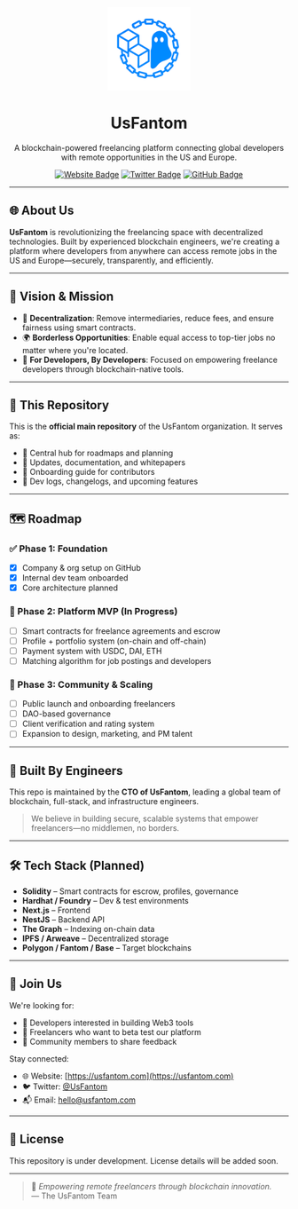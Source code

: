 <p align="center">
  <img src="https://github.com/UsFantom/UsFantom/blob/main/assets/logo_small.png" alt="UsFantom Logo" width="150" />
</p>

<h1 align="center">UsFantom</h1>

<p align="center">
  A blockchain-powered freelancing platform connecting global developers with remote opportunities in the US and Europe.
</p>

<p align="center">
  <a href="https://usfantom.com"><img src="https://img.shields.io/badge/website-usfantom.com-000000?style=for-the-badge&logo=web" alt="Website Badge" /></a>
  <a href="https://twitter.com/UsFantom"><img src="https://img.shields.io/badge/follow-%40UsFantom-1DA1F2?style=for-the-badge&logo=twitter" alt="Twitter Badge" /></a>
  <a href="https://github.com/UsFantom"><img src="https://img.shields.io/github/followers/UsFantom?label=GitHub&style=for-the-badge" alt="GitHub Badge" /></a>
</p>

---

## 🌐 About Us

**UsFantom** is revolutionizing the freelancing space with decentralized technologies. Built by experienced blockchain engineers, we're creating a platform where developers from anywhere can access remote jobs in the US and Europe—securely, transparently, and efficiently.

---

## 🚀 Vision & Mission

- 🔗 **Decentralization**: Remove intermediaries, reduce fees, and ensure fairness using smart contracts.
- 🌍 **Borderless Opportunities**: Enable equal access to top-tier jobs no matter where you're located.
- 💼 **For Developers, By Developers**: Focused on empowering freelance developers through blockchain-native tools.

---

## 📌 This Repository

This is the **official main repository** of the UsFantom organization. It serves as:

- 🧭 Central hub for roadmaps and planning
- 📰 Updates, documentation, and whitepapers
- 🤝 Onboarding guide for contributors
- 🚧 Dev logs, changelogs, and upcoming features

---

## 🗺 Roadmap

### ✅ Phase 1: Foundation
- [x] Company & org setup on GitHub
- [x] Internal dev team onboarded
- [x] Core architecture planned

### 🔄 Phase 2: Platform MVP (In Progress)
- [ ] Smart contracts for freelance agreements and escrow
- [ ] Profile + portfolio system (on-chain and off-chain)
- [ ] Payment system with USDC, DAI, ETH
- [ ] Matching algorithm for job postings and developers

### 🧩 Phase 3: Community & Scaling
- [ ] Public launch and onboarding freelancers
- [ ] DAO-based governance
- [ ] Client verification and rating system
- [ ] Expansion to design, marketing, and PM talent

---

## 🧠 Built By Engineers

This repo is maintained by the **CTO of UsFantom**, leading a global team of blockchain, full-stack, and infrastructure engineers.

> We believe in building secure, scalable systems that empower freelancers—no middlemen, no borders.

---

## 🛠 Tech Stack (Planned)

- **Solidity** – Smart contracts for escrow, profiles, governance
- **Hardhat / Foundry** – Dev & test environments
- **Next.js** – Frontend
- **NestJS** – Backend API
- **The Graph** – Indexing on-chain data
- **IPFS / Arweave** – Decentralized storage
- **Polygon / Fantom / Base** – Target blockchains

---

## 🤝 Join Us

We're looking for:

- 🌟 Developers interested in building Web3 tools
- 🤝 Freelancers who want to beta test our platform
- 💬 Community members to share feedback

Stay connected:

- 🌐 Website: [https://usfantom.com](https://usfantom.com)
- 🐦 Twitter: [@UsFantom](https://twitter.com/UsFantom)
- 📬 Email: [hello@usfantom.com](mailto:hello@usfantom.com)

---

## 📄 License

This repository is under development. License details will be added soon.

---

> 🌟 *Empowering remote freelancers through blockchain innovation.*  
> — The UsFantom Team
